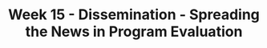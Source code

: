 ---
layout: single_embed_slide
title: "Week 15 - Dissemination - Spreading the News in Program Evaluation"
presentation_id: KqR6QQ
canonical_url: /presentations/KqR6QQ/
slides:
  - slide_name: ../deck-5174-large-0.jpeg
    slide_thumbnail: ../deck-5174-thumb-0.jpeg
    slide_text: >
      <p>Spreading the News in Program Evaluation
      DISSEMINATION
      SOWK 460 SPRING 2020
      Jacob Campbell, LICSW
      HERITAGE UNIVERSITY</p>
      
  - slide_name: ../deck-5174-large-1.jpeg
    slide_thumbnail: ../deck-5174-thumb-1.jpeg
    slide_text: >
      <p>AGENDA Plan for Session
      Thoughts about dissemination Real world examples Final project plan
      Dissemination
      SOWK 460 Spring 2020 Jacob Campbell, LICSW
      Heritage University</p>
      
  - slide_name: ../deck-5174-large-2.jpeg
    slide_thumbnail: ../deck-5174-thumb-2.jpeg
    slide_text: >
      <p>USE A TAILORED REPORT In the creation of a program evaluation report, consideration should be made to the user of the report and what is most useful and helpful for them.
      Dissemination
      PHOTO BY CESAR CARLEVARINO ARAGON ON UNSPLASH
      SOWK 460 Spring 2020 Jacob Campbell, LICSW
      Heritage University</p>
      
  - slide_name: ../deck-5174-large-3.jpeg
    slide_thumbnail: ../deck-5174-thumb-3.jpeg
    slide_text: >
      <p>EXAMPLE OF D I ST R I C T W I D E R E P O RT A N D INDIVIDUAL S T R O P E R L O O H SC
      Dissemination
      SOWK 460 Spring 2020 Jacob Campbell, LICSW
      Heritage University</p>
      
  - slide_name: ../deck-5174-large-4.jpeg
    slide_thumbnail: ../deck-5174-thumb-4.jpeg
    slide_text: >
      <p>FRAMEWORK AND LANGUAGE BASED ON POSITION Position Direct service
      Manager, supervisor
      Upper management, executive director
      Framework
      Language
      Theraputic models, treatment intervention
      Clinical gain or therapeutic change with a single consumer
      Single program performance
      Theraputic change across single program; average lengage of stay, percentage of clinets successfully completing the program
      Agency-wide performance
      Percentage of successful discharges across the agency
      (Kapp &amp; Anderson, 2010) Dissemination
      SOWK 460 Spring 2020 Jacob Campbell, LICSW
      Heritage University</p>
      
  - slide_name: ../deck-5174-large-5.jpeg
    slide_thumbnail: ../deck-5174-thumb-5.jpeg
    slide_text: >
      <p>SUPPORTING THE DISSEMINATION PROCESS An active role for data users Data review meetings Decision-making model reviews
      Dissemination
      SOWK 460 Spring 2020 Jacob Campbell, LICSW
      Heritage University</p>
      
  - slide_name: ../deck-5174-large-6.jpeg
    slide_thumbnail: ../deck-5174-thumb-6.jpeg
    slide_text: >
      <p>TEAM INITIATED PROBLEM SOLVING MEETING II
      Dissemination
      SOWK 460 Spring 2020 Jacob Campbell, LICSW
      Heritage University</p>
      
---